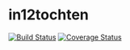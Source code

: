 # in12tochten
[![Build Status](https://secure.travis-ci.org/kennyomg/in12tochten.png?branch=master)](https://travis-ci.org/kennyomg/in12tochten)
[![Coverage Status](https://coveralls.io/repos/kennyomg/in12tochten/badge.svg?branch=master)](https://coveralls.io/r/kennyomg/in12tochten/?branch=master)
